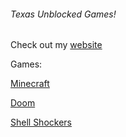 ###### Texas Unblocked Games!

Check out my [website](https://sites.google.com/view/wtex)

Games:

[Minecraft](https://4texas4.github.io/minecraft.html)

[Doom](https://4texas4.github.io/doom.html/)

[Shell Shockers](https://4texas4.github.io/shellshockers.html)
